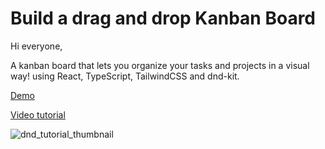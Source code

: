 # Build a drag and drop Kanban Board

Hi everyone,

A kanban board that lets you organize your tasks and projects in a visual way! using React, TypeScript, TailwindCSS and dnd-kit.

[Demo](https://react-kanban-board-dnd-kit-tutorial-yt.vercel.app/)

[Video tutorial](https://youtu.be/RG-3R6Pu_Ik)

![dnd_tutorial_thumbnail](https://github.com/Kliton/react-kanban-board-dnd-kit-tutorial-yt/assets/10452377/1321f859-105a-4fd2-a462-3745c89e410a)
